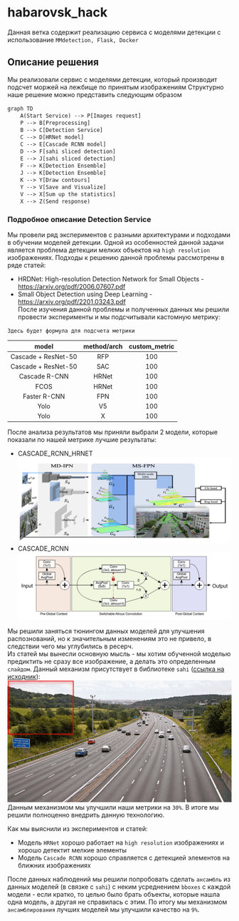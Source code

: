 # habarovsk_hack
Данная ветка содержит реализацию сервиса с моделями детекции с использование ```MMdetection, Flask, Docker```

## Описание решения 
Мы реализовали сервис с моделями детекции, который производит подсчет моржей на лежбище по принятым изображениям
Структурно наше решение можно представить следующим образом
```mermaid
graph TD
    A(Start Service) --> P[Images request] 
    P --> B[Preprocessing]
    B --> C[Detection Service]
    C --> D[HRNet model]
    C --> E[Cascade RCNN model]
    D --> F[sahi sliced detection]
    E --> J[sahi sliced detection]
    F --> K[Detection Ensemble]
    J --> K[Detection Ensemble]
    K --> Y[Draw contours]
    Y --> V[Save and Visualize]
    V --> X[Sum up the statistics]
    X --> Z(Send response)
```
### Подробное описание Detection Service
Мы провели ряд экспериментов с разными архитектурами и подходами в обучении моделей детекции. Одной из особенностей данной задачи является проблема детекции мелких объектов на ```high resolution``` изображениях. Подходы к решению данной проблемы рассмотрены в ряде статей:
- HRDNet: High-resolution Detection Network for Small Objects - https://arxiv.org/pdf/2006.07607.pdf
- Small Object Detection using Deep Learning - https://arxiv.org/pdf/2201.03243.pdf \
После изучения данной проблемы и полученных данных мы решили провести эксперименты и мы подсчитывали кастомную метрику:
```
Здесь будет формула для подсчета метрики
```
| model | method/arch  | custom_metric |
| :---: | :-: | :-: |
| Cascade + ResNet-50 | RFP  | 100  |
| Cascade + ResNet-50 | SAC  | 100  |
| Cascade R-CNN | HRNet  | 100  |
| FCOS | HRNet  | 100  |
| Faster R-CNN | FPN  | 100  |
| Yolo | V5  | 100  |
| Yolo | X  | 100  |

После анализа результатов мы приняли выбрали 2 модели, которые показали по нашей метрике лучшие результаты:
- CASCADE_RCNN_HRNET
    ![](examples/hrnet.png)
- CASCADE_RCNN \
    ![](examples/cascade_rcnn.png) 

Мы решили заняться тюнингом данных моделей для улучшения распознований, но к значительным изменениям это не привело, в следствии чего мы углубились в ресерч. \
Из статей мы вынесли основную мысль - мы хотим обученной моделью предиктить не сразу все изображение, а делать это определенным ```слайдом```. Данный механизм присутствует в библиотеке ```sahi``` ([ссылка на исходник](#https://github.com/obss/sahi)):
![](examples/sliced_inference.gif)
Данным механизмом мы улучшили наши метрики на ```30%```. В итоге мы решили полноценно внедрить данную технологию.

Как мы выяснили из экспериментов и статей:
- Модель ```HRNet``` хорошо работает на ```high resolution``` изображениях и хорошо детектит мелкие элементы
- Модель ```Cascade RCNN``` хорошо справляется с детекцией элементов на ближних изображениях

После данных наблюдений мы решили попробовать сделать ```ансамбль``` из данных моделей (в связке с ```sahi```) с неким усреднением ```bboxes``` с каждой модели - если кратко, то целью было брать объекты, которые нашла одна модель, а другая не справилась с этим.
По итогу мы механизмом ```ансамблирования``` лучших моделей мы улучшили качество на ```9%```. 
